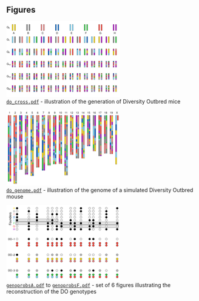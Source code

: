 ## Figures

[![DO cross](do_cross_thumbnail.png)](do_cross.pdf) <br/>
[`do_cross.pdf`](do_cross.pdf) - illustration of the generation of
Diversity Outbred mice

[![DO genome](do_genome_thumbnail.png)](do_genome.pdf) <br/>
[`do_genome.pdf`](do_genome.pdf) - illustration of the genome of a
simulated Diversity Outbred mouse

[![genoprobs](genoprobsF_thumbnail.png)](genoprobsF.pdf) <br/>
[`genoprobsA.pdf`](genoprobsA.pdf) to
[`genoprobsF.pdf`](genoprobsF.pdf) - set of 6 figures
illustrating the reconstruction of the DO genotypes
